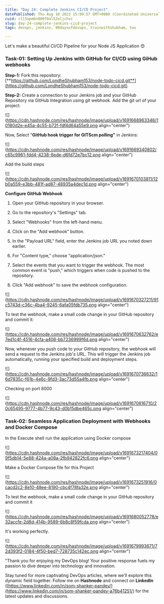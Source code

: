 ```yaml
---
title: "Day 24: Complete Jenkins CI/CD Project"
datePublished: Thu Aug 10 2023 15:09:57 GMT+0000 (Coordinated Universal Time)
cuid: cll5apmbn000f0al52eljchvc
slug: day-24-complete-jenkins-cicd-project
tags: devops, jenkins, 90daysofdevops, trainwithshubham, tws

---
```


Let's make a beautiful CI/CD Pipeline for your Node JS Application 😍

### **Task-01: Setting Up Jenkins with GitHub for CI/CD using GiHub webhooks**

**Step-1:** Fork this repository: [**https://github.com/LondheShubham153/node-todo-cicd.git**](https://github.com/LondheShubham153/node-todo-cicd.git)

**Step-2:** Create a connection to your Jenkins job and your GitHub Repository via GitHub Integration using git webhook. Add the git url of your project:

![](https://cdn.hashnode.com/res/hashnode/image/upload/v1691668963346/10180d2e-e45a-4c55-b72f-fdf4d64a55e9.png align="center")

Now, Select "**GitHub hook trigger for GITScm polling"** in Jenkins:

![](https://cdn.hashnode.com/res/hashnode/image/upload/v1691669340802/c65c9961-fdd4-4238-8ede-d6fd72e7bc12.png align="center")

Add the build steps

![](https://cdn.hashnode.com/res/hashnode/image/upload/v1691670103811/12b0a559-e3bb-481f-ad87-48935a4dec1d.png align="center")

**Configure GitHub Webhook**

1. Open your GitHub repository in your browser.
    
2. Go to the repository's "Settings" tab.
    
3. Select "Webhooks" from the left-hand menu.
    
4. Click on the "Add webhook" button.
    
5. In the "Payload URL" field, enter the Jenkins job URL you noted down earlier.
    
6. For "Content type," choose "application/json."
    
7. Select the events that you want to trigger the webhook. The most common event is "push," which triggers when code is pushed to the repository.
    
8. Click "Add webhook" to save the webhook configuration.
    

![](https://cdn.hashnode.com/res/hashnode/image/upload/v1691670327211/91c5743d-c36c-4ba4-9245-6afa05fdb735.png align="center")

To test the webhook, make a small code change in your GitHub repository and commit it:

![](https://cdn.hashnode.com/res/hashnode/image/upload/v1691670632762/e7ed1c4f-4516-4cfa-a408-bb7236999f6d.png align="center")

Now, whenever you push code to your GitHub repository, the webhook will send a request to the Jenkins job's URL. This will trigger the Jenkins job automatically, running your specified build and deployment steps.

![](https://cdn.hashnode.com/res/hashnode/image/upload/v1691670736632/16d7835c-f61b-4e6c-9fd3-3ac73d55a4fb.png align="center")

Checking on port 8000

![](https://cdn.hashnode.com/res/hashnode/image/upload/v1691670816710/20c65495-9777-4b77-9c43-d0b15dbe465c.png align="center")

### **Task-02: Seamless Application Deployment with Webhooks and Docker Compose**

In the Execute shell run the application using Docker compose

![](https://cdn.hashnode.com/res/hashnode/image/upload/v1691673217404/09f5db14-5e88-424a-a08a-2fb942822fc6.png align="center")

Make a Docker Compose file for this Project

![](https://cdn.hashnode.com/res/hashnode/image/upload/v1691673251916/0cacd2c2-8e10-48ee-8190-cbc4f78fa32e.png align="center")

To test the webhook, make a small code change in your GitHub repository and commit it

![](https://cdn.hashnode.com/res/hashnode/image/upload/v1691680052778/e32accfe-2d8d-414b-9589-6b8c8f59fcda.png align="center")

It's working perfectly.

![](https://cdn.hashnode.com/res/hashnode/image/upload/v1691679993671/72d393f2-0184-4f50-bed7-728735c142ec.png align="center")

"Thank you for enjoying my DevOps blog! Your positive response fuels my passion to dive deeper into technology and innovation.

Stay tuned for more captivating DevOps articles, where we'll explore this dynamic field together. Follow me on **Hashnode** and connect on **LinkedIn** ([https://www.linkedin.com/in/som-shanker-pandey/](https://www.linkedin.com/in/som-shanker-pandey-a76b41251/) for the latest updates and discussions.
